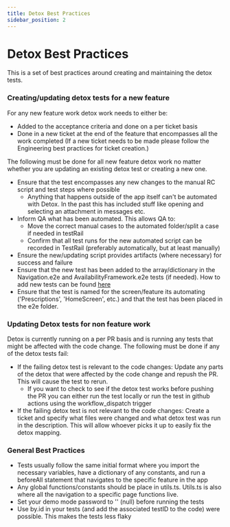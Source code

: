 ```yaml
---
title: Detox Best Practices
sidebar_position: 2
---
```


# Detox Best Practices

This is a set of best practices around creating and maintaining the detox tests.

### Creating/updating detox tests for a new feature

For any new feature work detox work needs to either be:
- Added to the acceptance criteria and done on a per ticket basis
- Done in a new ticket at the end of the feature that encompasses all the work completed (If a new ticket needs to be made please follow the Engineering best practices for ticket creation.)

The following must be done for all new feature detox work no matter whether you are updating an existing detox test or creating a new one. 

- Ensure that the test encompasses any new changes to the manual RC script and test steps where possible
	- Anything that happens outside of the app itself can't be automated with Detox.  In the past this has included stuff like opening and selecting an attachment in messages etc.
- Inform QA what has been automated.  This allows QA to:
	- Move the correct manual cases to the automated folder/split a case if needed in testRail
	- Confirm that all test runs for the new automated script can be recorded in TestRail (preferably automatically, but at least manually)
- Ensure the new/updating script provides artifacts (where necessary) for success and failure
- Ensure that the new test has been added to the array/dictionary in the Navigation.e2e and AvailabilityFramework.e2e tests (if needed). How to add new tests can be found [here](https://department-of-veterans-affairs.github.io/va-mobile-app/docs/QA/Automation/AddingNewFeatures)
- Ensure that the test is named for the screen/feature its automating ('Prescriptions', 'HomeScreen', etc.) and that the test has been placed in the e2e folder.

### Updating Detox tests for non feature work

Detox is currently running on a per PR basis and is running any tests that might be affected with the code change.  The following must be done if any of the detox tests fail:

- If the failing detox test is relevant to the code changes: Update any parts of the detox that were affected by the code change and repush the PR.  This will cause the test to rerun. 
	- If you want to check to see if the detox test works before pushing the PR you can either run the test locally or run the test in github actions using the workflow_dispatch trigger
- If the failing detox test is not relevant to the code changes: Create a ticket and specify what files were changed and what detox test was run in the description.  This will allow whoever picks it up to 
easily fix the detox mapping.

### General Best Practices
- Tests usually follow the same initial format where you import the necessary variables, have a dictionary of any constants, and run a beforeAll statement that navigates to the specific feature in the app
- Any global functions/constants should be place in utils.ts.  Utils.ts is also where all the navigation to a specific page functions live.
- Set your demo mode password to '' (null) before running the tests
- Use by.id in your tests (and add the associated testID to the code) were possible.  This makes the tests less flaky